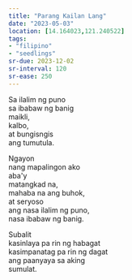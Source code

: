 ```yaml
---
title: "Parang Kailan Lang"
date: "2023-05-03"
location: [14.164023,121.240522]
tags:
- "filipino"
- "seedlings"
sr-due: 2023-12-02
sr-interval: 120
sr-ease: 250
---
```

Sa ilalim ng puno  
sa ibabaw ng banig  
maikli,  
kalbo,  
at bungisngis  
ang tumutula.  

Ngayon  
nang mapalingon ako  
aba'y  
matangkad na,  
mahaba na ang buhok,  
at seryoso  
ang nasa ilalim ng puno,  
nasa ibabaw ng banig.  

Subalit  
kasinlaya pa rin ng habagat  
kasimpanatag pa rin ng dagat  
ang paanyaya sa aking  
sumulat.  